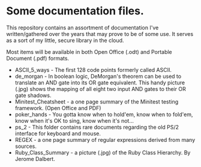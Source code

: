 # Some documentation files.

This repository contains an assortment of documentation I've written/gathered
over the years that may prove to be of some use. It serves as a sort of my
little, secure library in the cloud.

Most items will be available in both Open Office (.odt) and Portable Document
(.pdf) formats.

* ASCII_5_ways - The first 128 code points formerly called ASCII.
* de_morgan - In boolean logic, DeMorgan's theorem can be used to translate an
AND gate into its OR gate equivalent. This handy picture (.jpg) shows the
mapping of all eight two input AND gates to their OR gate shadows.
* Minitest_Cheatsheet - a one page summary of the Minitest testing framework.
(Open Office and PDF)
* poker_hands - You gotta know when to hold'em, know when to fold'em, know when
it's OK to sing, know when it's not...
* ps_2 - This folder contains rare documents regarding the old PS/2
interface for keyboard and mouse.
* REGEX - a one page summary of regular expressions derived from many sources.
* Ruby_Class_Summary - a picture (.jpg) of the Ruby Class Hierarchy. By Jerome
Dalbert.
